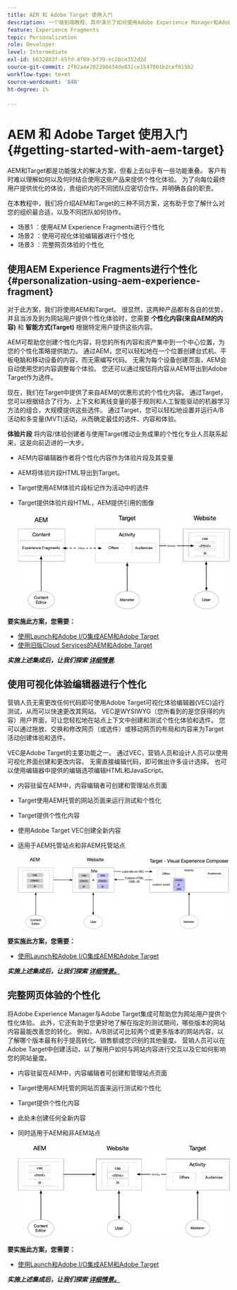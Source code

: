 ```yaml
---
title: AEM 和 Adobe Target 使用入门
description: 一个端到端教程，其中演示了如何使用Adobe Experience Manager和Adobe Target创建和提供个性化体验。 在本教程中，您还将了解端到端流程中涉及的不同角色以及他们如何相互协作
feature: Experience Fragments
topic: Personalization
role: Developer
level: Intermediate
exl-id: b632883f-65fd-4f89-bf39-ec2bce352d2d
source-git-commit: 2f02a4e202390434de831ce1547001b2cef01562
workflow-type: tm+mt
source-wordcount: '840'
ht-degree: 1%

---
```


# AEM 和 Adobe Target 使用入门 {#getting-started-with-aem-target}

AEM和Target都是功能强大的解决方案，但看上去似乎有一些功能重叠。 客户有时难以理解如何以及何时结合使用这些产品来提供个性化体验。 为了向每位最终用户提供优化的体验，贵组织内的不同团队应密切合作，并明确各自的职责。

在本教程中，我们将介绍AEM和Target的三种不同方案，这有助于您了解什么对您的组织最合适，以及不同团队如何协作。

* 场景1 ：使用AEM Experience Fragments进行个性化
* 场景2 ：使用可视化体验编辑器进行个性化
* 场景3 ：完整网页体验的个性化

## 使用AEM Experience Fragments进行个性化 {#personalization-using-aem-experience-fragment}

对于此方案，我们将使用AEM和Target。 很显然，这两种产品都有各自的优势，并且当涉及到为网站用户提供个性化体验时，您需要 **个性化内容(来自AEM的内容)** 和 **智能方式(Target)** 根据特定用户提供这些内容。

AEM可帮助您创建个性化内容，将您的所有内容和资产集中到一个中心位置，为您的个性化策略提供助力。 通过AEM，您可以轻松地在一个位置创建台式机、平板电脑和移动设备的内容，而无需编写代码。 无需为每个设备创建页面，AEM会自动使用您的内容调整每个体验。 您还可以通过按钮将内容从AEM导出到Adobe Target作为选件。

现在，我们在Target中提供了来自AEM的优惠形式的个性化内容。 通过Target，您可以根据结合了行为、上下文和离线变量的基于规则和人工智能驱动的机器学习方法的组合，大规模提供这些选件。  通过Target，您可以轻松地设置并运行A/B活动和多变量(MVT)活动，从而确定最佳的选件、内容和体验。

**体验片段** 将内容/体验创建者与使用Target推动业务成果的个性化专业人员联系起来，这是向前迈进的一大步。

* AEM内容编辑器作者将个性化内容作为体验片段及其变量
* AEM将体验片段HTML导出到Target&#x200B;。
* Target&#x200B;使用AEM体验片段标记作为活动中的选件
* Target提供体验片段HTML，AEM提供引用的图像

   ![使用体验片段图进行个性化](assets/personalization-use-case-1/use-case-1-diagram.png)

**要实施此方案，您需要：**

* [使用Launch和Adobe I/O集成AEM和Adobe Target](./implementation.md#integrating-aem-target-options)
* [使用旧版Cloud Services的AEM和Adobe Target](./implementation.md#integrating-aem-target-options)

***实施上述集成后，让我们探索 [详细情景](./personalization-use-case-1.md).***

## 使用可视化体验编辑器进行个性化

营销人员无需更改任何代码即可使用Adobe Target可视化体验编辑器(VEC)运行测试，从而可以快速更改其网站。 VEC是WYSIWYG（您所看到的是您获得的内容）用户界面，可让您轻松地在站点上下文中创建和测试个性化体验和选件。 您可以通过拖放、交换和修改网页（或选件）或移动网页的布局和内容来为Target活动创建体验和选件。

VEC是Adobe Target的主要功能之一。 通过VEC，营销人员和设计人员可以使用可视化界面创建和更改内容。 无需直接编辑代码，即可做出许多设计选择。 也可以使用编辑器中提供的编辑选项编辑HTML和JavaScript。

* 内容驻留在AEM中，内容编辑者可创建和管理站点页面
* Target使用AEM托管的网站页面来运行测试和个性化
* Target提供个性化内容
* 使用Adobe Target VEC创建全新内容
* 适用于AEM托管站点和非AEM托管站点

   ![使用可视化体验编辑器图进行个性化](assets/personalization-use-case-3/use-case-diagram-3.png)

**要实施此方案，您需要：**

* [使用Launch和Adobe I/O集成AEM和Adobe Target](./implementation.md#integrating-aem-target-options)

***实施上述集成后，让我们探索 [详细情景。](./personalization-use-case-3.md)***

## 完整网页体验的个性化

将Adobe Experience Manager与Adobe Target集成可帮助您为网站用户提供个性化体验。 此外，它还有助于您更好地了解在指定的测试期间，哪些版本的网站内容最能改善您的转化。 例如，A/B测试可比较两个或更多版本的网站内容，以了解哪个版本最有利于提高转化、销售额或您识别的其他量度。 营销人员可以在Adobe Target中创建活动，以了解用户如何与网站内容进行交互以及它如何影响您的网站量度。

* 内容驻留在AEM中，内容编辑者可创建和管理站点页面
* Target使用AEM托管的网站页面来运行测试和个性化
* Target提供个性化内容
* 此处未创建任何全新内容
* 同时适用于AEM和非AEM站点

   ![图表](assets/personalization-use-case-2/use-case-2-diagram.png)

**要实施此方案，您需要：**

* [使用Launch和Adobe I/O集成AEM和Adobe Target](./implementation.md#integrating-aem-target-options)

***实施上述集成后，让我们探索 [详细情景。](./personalization-use-case-2.md)***
